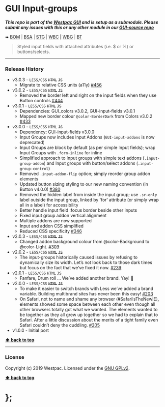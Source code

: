 GUI Input-groups
================

***This repo is part of the [Westpac GUI](http://gel.westpacgroup.com.au/GUI/) and is setup as a submodule. Please submit any issues with this or any other module in our [GUI-source repo](https://github.com/WestpacCXTeam/GUI-source/issues)***

➠
[BOM](http://westpaccxteam.github.io/GUI-input-groups/tests/BOM/) |
[BSA](http://westpaccxteam.github.io/GUI-input-groups/tests/BSA/) |
[STG](http://westpaccxteam.github.io/GUI-input-groups/tests/STG/) |
[WBC](http://westpaccxteam.github.io/GUI-input-groups/tests/WBC/) |
[WBG](http://westpaccxteam.github.io/GUI-input-groups/tests/WBG/) |
[BT](http://westpaccxteam.github.io/GUI-input-groups/tests/BT/)

> Styled input fields with attached attributes (i.e. $ or %) or buttons/selects.

----------------------------------------------------------------------------------------------------------------------------------------------------------------


### Release History

* v3.0.3 - `LESS/CSS` ~~`HTML`~~ ~~`JS`~~
	* Migrate to relative CSS units (a11y)
		[#456](https://github.com/WestpacCXTeam/GUI-source/issues/456)
* v3.0.2 - `LESS/CSS` ~~`HTML`~~ ~~`JS`~~
  * Removed the border left and right on the input fields when they use Button controls
    [#444](https://github.com/WestpacCXTeam/GUI-source/issues/444)
* v3.0.1 - `LESS/CSS` ~~`HTML`~~ ~~`JS`~~
  * Dependencies: GUI_colors v3.0.2, GUI-input-fields v3.0.1
  * Mapped new border colour `@color-BorderDark` from Colors v3.0.2
    [#433](https://github.com/WestpacCXTeam/GUI-source/issues/433)
* v3.0.0 - `LESS/CSS` `HTML` ~~`JS`~~
  * Dependency: GUI-input-fields v3.0.0
  * Input Groups now includes Input Addons (`GUI-input-addons` is now deprecated)
  * Input Groups are block by default (as per simple Input fields); wrap Input Groups with `.form-inline` for inline
  * Simplified approach to Input groups with simple text addons (`.input-group-addon`) and Input groups with button/select addons (`.input-group-control`)
  * Removed `.input-addon-flip` option; simply reorder group addon elements
  * Updated button sizing styling to our new naming convention (in Button v4.0.0)
    [#380](https://github.com/WestpacCXTeam/GUI-source/issues/380)
  * Removed the hidden label from inside the input group; use `.sr-only` label outside the input group, linked by 'for' attribute (or simply wrap all in a label) for accessibility
  * Better handle input field :focus border beside other inputs
  * Fixed input group addon vertical alignment
  * Multiple addons are now supported
  * Input and addon CSS simplified
  * Reduced CSS specificity
    [#346](https://github.com/WestpacCXTeam/GUI-source/issues/346)
* v2.0.3 - `LESS/CSS` ~~`HTML`~~ ~~`JS`~~
  * Changed addon background colour from @color-Background to @color-Light.
    [#309](https://github.com/WestpacCXTeam/GUI-source/issues/309)
* v2.0.2 - `LESS/CSS` ~~`HTML`~~ ~~`JS`~~
  * The input-groups historically caused issues by refusing to dynamically size its width. Let’s not look back to those dark times but focus on the fact that we’ve fixed it now.
    [#239](https://github.com/WestpacCXTeam/GUI-source/issues/239)
* v2.0.1 - `LESS/CSS` ~~`HTML`~~ ~~`JS`~~
  * Fanfare, Drum roll … We’ve added another brand. Yay! :clap:
* v2.0.0 - `LESS/CSS` ~~`HTML`~~ ~~`JS`~~
  * To make it easier to switch brands with Less we’ve added a brand variable. Building multibrand sites has never been this easy!
    [#203](https://github.com/WestpacCXTeam/GUI-source/issues/203)
  * On Safari, not to name and shame any browser (#SafariIsTheNewIE), elements showed some space between each other even though all other browsers totally got what we wanted. The elements wanted to be together as they all grew up together so we had to explain that to Safari. After a little discussion about the merits of a tight family even Safari couldn’t deny the cuddling.
    [#205](https://github.com/WestpacCXTeam/GUI-source/issues/205)
* v1.0.0 - Initial port

**[⬆ back to top](#content)**


----------------------------------------------------------------------------------------------------------------------------------------------------------------


### License

Copyright (c) 2019 Westpac. Licensed under the [GNU GPLv2](https://raw.githubusercontent.com/WestpacCXTeam/GUI-input-groups/master/LICENSE).

**[⬆ back to top](#content)**

# };